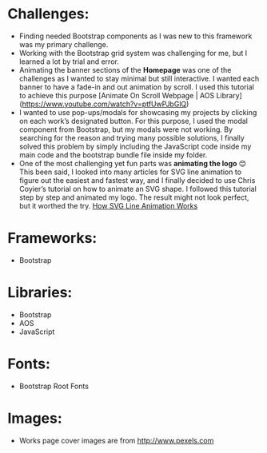 # Challenges: 
- Finding needed Bootstrap components as I was new to this framework was my primary challenge. 
- Working with the Bootstrap grid system was challenging for me, but I learned a lot by trial and error. 
- Animating the banner sections of the **Homepage** was one of the challenges as I wanted to stay minimal but still interactive. I wanted each banner to have a fade-in and out animation by scroll. 
I used this tutorial to achieve this purpose [Animate On Scroll Webpage | AOS Library] (https://www.youtube.com/watch?v=ptfUwPJbGlQ)
- I wanted to use pop-ups/modals for showcasing my projects by clicking on each work’s designated button. For this purpose, I used the modal component from Bootstrap, but my modals were not working. By searching for the reason and trying many possible solutions, I finally solved this problem by simply including the JavaScript code inside my main code and the bootstrap bundle file inside my folder.
- One of the most challenging yet fun parts was **animating the logo** 😊
 This been said, I looked into many articles for SVG line animation to figure out the easiest and fastest way, and I finally decided to use Chris Coyier’s tutorial on how to animate an SVG shape.  I followed this tutorial step by step and animated my logo. The result might not look perfect, but it worthed the try.
[How SVG Line Animation Works](https://css-tricks.com/svg-line-animation-works/)
# Frameworks:
- Bootstrap
# Libraries:
- Bootstrap
- AOS 
- JavaScript
# Fonts:
- Bootstrap Root Fonts
# Images:
- Works page cover images are from <http://www.pexels.com>
